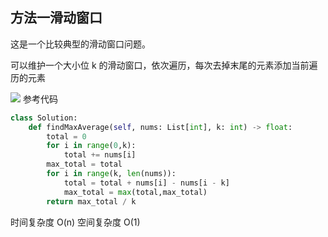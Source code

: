 ## 方法一滑动窗口

这是一个比较典型的滑动窗口问题。

可以维护一个大小位 k 的滑动窗口，依次遍历，每次去掉末尾的元素添加当前遍历的元素

![](/images/Fmwbqi5bJv_uKX9O0xTAj9uAnKBA.gif)
参考代码

```python
class Solution:
    def findMaxAverage(self, nums: List[int], k: int) -> float:
        total = 0
        for i in range(0,k):
            total += nums[i]
        max_total = total
        for i in range(k, len(nums)):
            total = total + nums[i] - nums[i - k]
            max_total = max(total,max_total)
        return max_total / k
```

时间复杂度 O(n)
空间复杂度 O(1)
